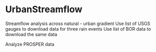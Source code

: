 # UrbanStreamflow
Streamflow analysis across natural - urban gradient
Use list of USGS gauges to download data for three rain events
Use list of BOR data to download the same data

Analyze PROSPER data
